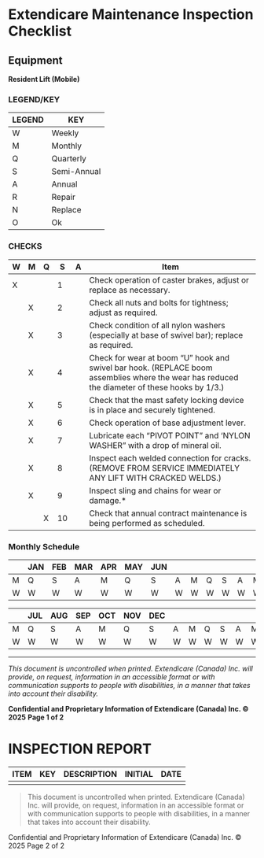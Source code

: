 # Extendicare Maintenance Inspection Checklist

## Equipment
**Resident Lift (Mobile)**

### LEGEND/KEY
| LEGEND | KEY       |
|--------|-----------|
| W      | Weekly    |
| M      | Monthly   |
| Q      | Quarterly |
| S      | Semi-Annual |
| A      | Annual    |
| R      | Repair    |
| N      | Replace   |
| O      | Ok        |

### CHECKS
| W | M | Q | S | A | Item                                                                                     |
|---|---|---|---|---|------------------------------------------------------------------------------------------|
| X |   |   | 1 |   | Check operation of caster brakes, adjust or replace as necessary.                      |
|   | X |   | 2 |   | Check all nuts and bolts for tightness; adjust as required.                             |
|   | X |   | 3 |   | Check condition of all nylon washers (especially at base of swivel bar); replace as required. |
|   | X |   | 4 |   | Check for wear at boom “U” hook and swivel bar hook. (REPLACE boom assemblies where the wear has reduced the diameter of these hooks by 1/3.) |
|   | X |   | 5 |   | Check that the mast safety locking device is in place and securely tightened.           |
|   | X |   | 6 |   | Check operation of base adjustment lever.                                               |
|   | X |   | 7 |   | Lubricate each “PIVOT POINT” and ‘NYLON WASHER” with a drop of mineral oil.           |
|   | X |   | 8 |   | Inspect each welded connection for cracks. (REMOVE FROM SERVICE IMMEDIATELY ANY LIFT WITH CRACKED WELDS.) |
|   | X |   | 9 |   | Inspect sling and chains for wear or damage.*                                           |
|   |   | X | 10|   | Check that annual contract maintenance is being performed as scheduled.                 |

### Monthly Schedule
|     | JAN | FEB | MAR | APR | MAY | JUN | | | | | | | | | | | | | |
|-----|-----|-----|-----|-----|-----|-----|---|---|---|---|---|---|---|---|---|---|---|---|---|
| M   | Q   | S   | A   | M   | Q   | S   | A   | M   | Q   | S   | A   | M   | Q   | S   | A   | M   | Q   | S   | A   |
| W   | W   | W   | W   | W   | W   | W   | W   | W   | W   | W   | W   | W   | W   | W   | W   | W   | W   | W   | W   |

|     | JUL | AUG | SEP | OCT | NOV | DEC | | | | | | | | | | | | | |
|-----|-----|-----|-----|-----|-----|-----|---|---|---|---|---|---|---|---|---|---|---|---|---|
| M   | Q   | S   | A   | M   | Q   | S   | A   | M   | Q   | S   | A   | M   | Q   | S   | A   | M   | Q   | S   | A   |
| W   | W   | W   | W   | W   | W   | W   | W   | W   | W   | W   | W   | W   | W   | W   | W   | W   | W   | W   | W   |

----

*This document is uncontrolled when printed. Extendicare (Canada) Inc. will provide, on request, information in an accessible format or with communication supports to people with disabilities, in a manner that takes into account their disability.*

**Confidential and Proprietary Information of Extendicare (Canada) Inc. © 2025**
**Page 1 of 2**

# INSPECTION REPORT

| ITEM | KEY | DESCRIPTION | INITIAL | DATE |
|------|-----|-------------|---------|------|
|      |     |             |         |      |

> This document is uncontrolled when printed. Extendicare (Canada) Inc. will provide, on request, information in an accessible format or with communication supports to people with disabilities, in a manner that takes into account their disability.

Confidential and Proprietary Information of Extendicare (Canada) Inc. © 2025
Page 2 of 2